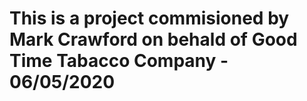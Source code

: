 # This is a project commisioned by Mark Crawford on behald of Good Time Tabacco Company - 06/05/2020
